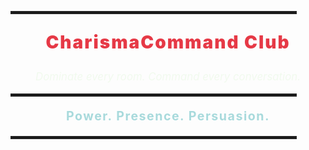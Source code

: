<p align="center">
  <hr style="width: 90%; border: 2px solid #222; background-color: #111;">
</p>

<p align="center" style="color: #e63946; font-weight: 900; font-size: 2em; letter-spacing: 2px;">
  CharismaCommand Club
</p>

<p align="center" style="font-style: italic; font-size: 1.2em; color: #f1faee;">
  <em>Dominate every room. Command every conversation.</em>
</p>

<p align="center">
  <hr style="width: 90%; border: 2px solid #222; background-color: #111;">
</p>

<p align="center" style="font-weight: 700; font-size: 1.4em; color: #a8dadc; letter-spacing: 1.5px;">
  Power. Presence. Persuasion.
</p>

<p align="center">
  <hr style="width: 90%; border: 2px solid #222; background-color: #111;">
</p>
